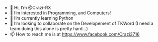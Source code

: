 - 👋 Hi, I’m @Crazi-RX
- 👀 I’m interested in Programming, and Computers!
- 🌱 I’m currently learning Python
- 💞️ I’m looking to collaborate on the Developement of TKWord (I need a team doing this alone is pretty hard...)
- 📫 How to reach me is at https://www.facebook.com/Crazi3716

<!---
Crazi-RX/Crazi-RX is a ✨ special ✨ repository because its `README.md` (this file) appears on your GitHub profile.
You can click the Preview link to take a look at your changes.
--->
